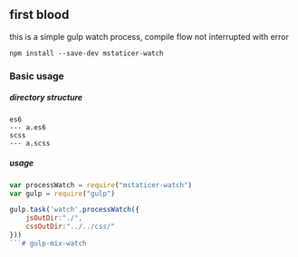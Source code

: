 ## first blood 
this is a simple gulp watch process, compile flow not interrupted with error
    
    npm install --save-dev mstaticer-watch
### Basic usage
##### directory structure
    es6
    --- a.es6
    scss
    --- a.scss        

##### usage
``` javascript
var processWatch = require("mstaticer-watch")
var gulp = require("gulp")

gulp.task('watch',processWatch({
    jsOutDir:"./",
    cssOutDir:"../../css/"
}))
```# gulp-mix-watch
